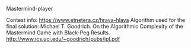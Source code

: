 Mastermind-player

Contest info: https://www.etnetera.cz/hrava-hlava
Algorithm used for the final solution:
Michael T. Goodrich. On the Algorithmic Complexity of the Mastermind
Game with Black-Peg Results. http://www.ics.uci.edu/~goodrich/pubs/ipl.pdf